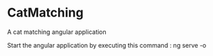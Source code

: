 # CatMatching
A cat matching angular application

Start the angular application by executing this command : ng serve -o
